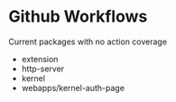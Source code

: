# Github Workflows

Current packages with no action coverage
 - extension
 - http-server
 - kernel
 - webapps/kernel-auth-page